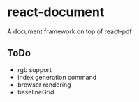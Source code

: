 # react-document

A document framework on top of react-pdf

## ToDo

- rgb support
- index generation command
- browser rendering
- baselineGrid
